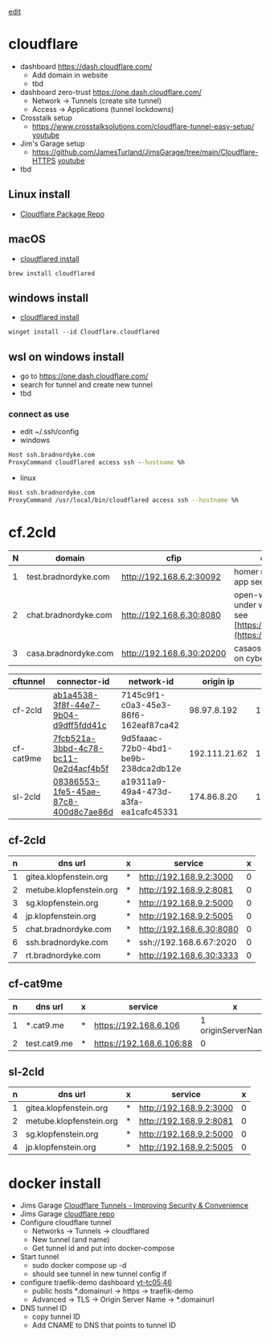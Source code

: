 [edit](https://github.com/2cld/netstack/edit/master/docs/wan/cloudflare/README.md)

# cloudflare
- dashboard https://dash.cloudflare.com/
  - Add domain in website
  - tbd
- dashboard zero-trust https://one.dash.cloudflare.com/
  - Network -> Tunnels (create site tunnel)
  - Access -> Applications (tunnel lockdowns)
- Crosstalk setup
  - https://www.crosstalksolutions.com/cloudflare-tunnel-easy-setup/ [youtube](https://www.youtube.com/watch?v=ZvIdFs3M5ic)
- Jim's Garage setup
  - https://github.com/JamesTurland/JimsGarage/tree/main/Cloudflare-HTTPS [youtube](https://www.youtube.com/watch?v=U8hUNw2E1ZM)
- tbd

## Linux install
- [Cloudflare Package Repo](https://pkg.cloudflare.com/)

## macOS
- [cloudflared install](https://developers.cloudflare.com/cloudflare-one/connections/connect-networks/downloads/)
```
brew install cloudflared
```

## windows install
- [cloudflared install](https://developers.cloudflare.com/cloudflare-one/connections/connect-networks/downloads/)
```
winget install --id Cloudflare.cloudflared
```

## wsl on windows install
- go to https://one.dash.cloudflare.com/
- search for tunnel and create new tunnel
- tbd
### connect as use
- edit ~/.ssh/config
- windows
```cmd
Host ssh.bradnordyke.com
ProxyCommand cloudflared access ssh --hostname %h
```
- linux
```bash
Host ssh.bradnordyke.com
ProxyCommand /usr/local/bin/cloudflared access ssh --hostname %h
```

# cf.2cld

| N | domain | cfip | description |
| - | ------ | ---- | ----------- |
| 1 | test.bradnordyke.com | http://192.168.6.2:30092 | homer running as truenas app see [tbd]() |
| 2 | chat.bradnordyke.com | http://192.168.6.30:8080 | open-webui running under wsl on cybertruck see [https://ai.2cld.net/docs/](https://ai.2cld.net/docs/) |
| 3 | casa.bradnordyke.com | http://192.168.6.30:20200 | casaos running under wsl on cybertruck see [tbd]() |

| cftunnel | connector-id | network-id | origin ip | private ip | zt ip | hostname |
| -------- | ------------ | ---------- | --------- | ---------- | ----- | -------- |
| cf-2cld | [ab1a4538-3f8f-44e7-9b04-d9dff5fdd41c](https://one.dash.cloudflare.com/830c41d5976453f0c03f34d4f765b229/networks/tunnels/7145c9f1-c0a3-45e3-86f6-162eaf87ca42/connectors/ab1a4538-3f8f-44e7-9b04-d9dff5fdd41c?backTo=eyJ0ZXh0IjoiQmFjayB0byB0dW5uZWxzIiwidXJsIjoiLzgzMGM0MWQ1OTc2NDUzZjBjMDNmMzRkNGY3NjViMjI5L25ldHdvcmtzL3R1bm5lbHMifQ%3D%3D) | 7145c9f1-c0a3-45e3-86f6-162eaf87ca42 | 98.97.8.192 | 192.168.9.2 | 10.147.17.x | cf-cloudflared |
| cf-cat9me | [7fcb521a-3bbd-4c78-bc11-0e2d4acf4b5f](https://one.dash.cloudflare.com/830c41d5976453f0c03f34d4f765b229/networks/tunnels/9d5faaac-72b0-4bd1-be9b-238dca2db12e/connectors/7fcb521a-3bbd-4c78-bc11-0e2d4acf4b5f?backTo=eyJ0ZXh0IjoiQmFjayB0byB0dW5uZWxzIiwidXJsIjoiLzgzMGM0MWQ1OTc2NDUzZjBjMDNmMzRkNGY3NjViMjI5L25ldHdvcmtzL3R1bm5lbHMifQ%3D%3D) | 9d5faaac-72b0-4bd1-be9b-238dca2db12e | 192.111.21.62 | 172.18.0.3 | 10.147.17.176 | e6f22b61a96c |
| sl-2cld | [08386553-1fe5-45ae-87c8-400d8c7ae86d](https://one.dash.cloudflare.com/830c41d5976453f0c03f34d4f765b229/networks/tunnels/a19311a9-49a4-473d-a3fa-ea1cafc45331/connectors/08386553-1fe5-45ae-87c8-400d8c7ae86d?backTo=eyJ0ZXh0IjoiQmFjayB0byB0dW5uZWxzIiwidXJsIjoiLzgzMGM0MWQ1OTc2NDUzZjBjMDNmMzRkNGY3NjViMjI5L25ldHdvcmtzL3R1bm5lbHMifQ%3D%3D) | a19311a9-49a4-473d-a3fa-ea1cafc45331 | 174.86.8.20 | 192.168.0.143 | 10.147.17.94  | slwin11ops |

## cf-2cld

| n | dns url                 | x | service                  | x |
| - | ----------------------- | - | ------------------------ | - |
| 1 | gitea.klopfenstein.org  | * | http://192.168.9.2:3000  | 0 |
| 2 | metube.klopfenstein.org | * | http://192.168.9.2:8081  | 0 |
| 3 | sg.klopfenstein.org     | * | http://192.168.9.2:5000  | 0 |
| 4 | jp.klopfenstein.org     | * | http://192.168.9.2:5005  | 0 |
| 5 | chat.bradnordyke.com    | * | http://192.168.6.30:8080 | 0 |
| 6 | ssh.bradnordyke.com     | * | ssh://192.168.6.67:2020  | 0 |
| 7 | rt.bradnordyke.com      | * | http://192.168.6.30:3333 | 0 |

## cf-cat9me

| n | dns url                 | x | service                  | x |
| - | ----------------------- | - | ------------------------ | - |
| 1 | *.cat9.me               | * | https://192.168.6.106    | 1 originServerName |
| 2 | test.cat9.me            | * | https://192.168.6.106:88 | 0 |

## sl-2cld

| n | dns url                 | x | service                  | x |
| - | ----------------------- | - | ------------------------ | - |
| 1 | gitea.klopfenstein.org  | * | http://192.168.9.2:3000  | 0 |
| 2 | metube.klopfenstein.org | * | http://192.168.9.2:8081  | 0 |
| 3 | sg.klopfenstein.org     | * | http://192.168.9.2:5000  | 0 |
| 4 | jp.klopfenstein.org     | * | http://192.168.9.2:5005  | 0 |

# docker install
- Jims Garage [Cloudflare Tunnels - Improving Security & Convenience](https://www.youtube.com/watch?v=U8hUNw2E1ZM)
- Jims Garage [cloudflare repo](https://github.com/JamesTurland/JimsGarage/blob/main/Cloudflare-HTTPS/cloudflared/docker-compose.yaml)
- Configure cloudflare tunnel
  - Networks -> Tunnels -> cloudflared
  - New tunnel (and name)
  - Get tunnel id and put into docker-compose
- Start tunnel
  - sudo docker compose up -d
  - should see tunnel in new tunnel config if
- configure traefik-demo dashboard [yt-tc05:46](https://youtu.be/U8hUNw2E1ZM?t=346)
  - public hosts *.domainurl -> https -> traefik-demo
  - Advanced -> TLS -> Origin Server Name -> *.domainurl
- DNS tunnel ID
  - copy tunnel ID
  - Add CNAME to DNS that points to tunnel ID
